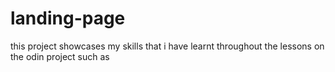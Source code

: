 # landing-page
this project showcases my skills that i have learnt throughout the lessons on the odin project such as 
